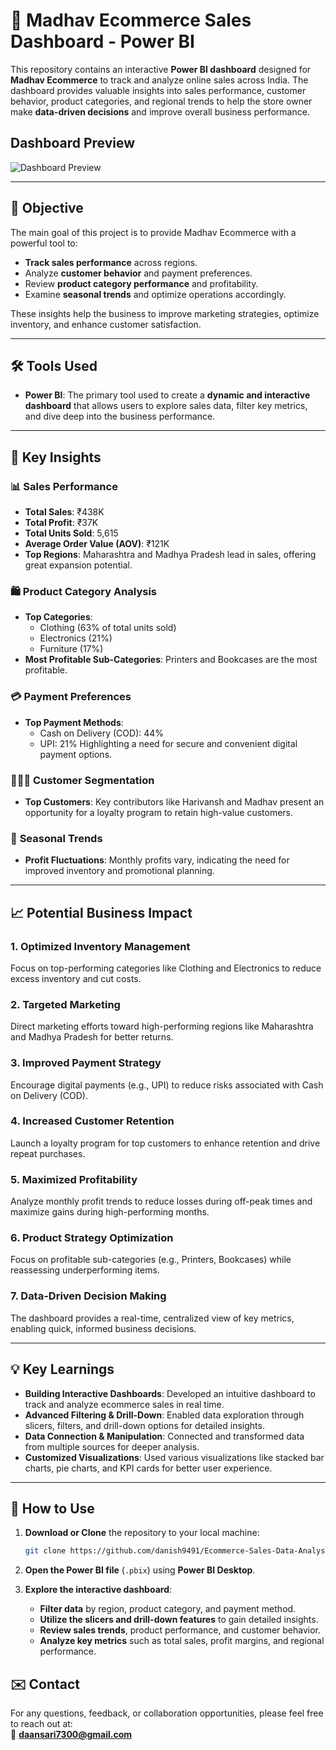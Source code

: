 # 🛒 Madhav Ecommerce Sales Dashboard - Power BI
This repository contains an interactive **Power BI dashboard** designed for **Madhav Ecommerce** to track and analyze online sales across India. The dashboard provides valuable insights into sales performance, customer behavior, product categories, and regional trends to help the store owner make **data-driven decisions** and improve overall business performance.

## Dashboard Preview
![Dashboard Preview](https://raw.githubusercontent.com/danish9491/Ecommerce-Sales-Data-Analysis---Power-BI-Dashboard/refs/heads/main/Preview%20Dashboard.png?token=GHSAT0AAAAAACYJA4WIBFDRR4U2ND5VWCBWZYOXMJA)

---

## 🎯 **Objective**

The main goal of this project is to provide Madhav Ecommerce with a powerful tool to:

- **Track sales performance** across regions.
- Analyze **customer behavior** and payment preferences.
- Review **product category performance** and profitability.
- Examine **seasonal trends** and optimize operations accordingly.

These insights help the business to improve marketing strategies, optimize inventory, and enhance customer satisfaction.

---

## 🛠️ **Tools Used**

- **Power BI**: The primary tool used to create a **dynamic and interactive dashboard** that allows users to explore sales data, filter key metrics, and dive deep into the business performance.

---

## 🔑 **Key Insights**

### 📊 **Sales Performance**
- **Total Sales**: ₹438K
- **Total Profit**: ₹37K
- **Total Units Sold**: 5,615
- **Average Order Value (AOV)**: ₹121K
- **Top Regions**: Maharashtra and Madhya Pradesh lead in sales, offering great expansion potential.

### 🛍️ **Product Category Analysis**
- **Top Categories**: 
  - Clothing (63% of total units sold)
  - Electronics (21%)
  - Furniture (17%)
- **Most Profitable Sub-Categories**: Printers and Bookcases are the most profitable.

### 💳 **Payment Preferences**
- **Top Payment Methods**: 
  - Cash on Delivery (COD): 44%
  - UPI: 21%
  Highlighting a need for secure and convenient digital payment options.

### 🧑‍🤝‍🧑 **Customer Segmentation**
- **Top Customers**: Key contributors like Harivansh and Madhav present an opportunity for a loyalty program to retain high-value customers.

### 📅 **Seasonal Trends**
- **Profit Fluctuations**: Monthly profits vary, indicating the need for improved inventory and promotional planning.

---

## 📈 **Potential Business Impact**

### 1. **Optimized Inventory Management**
   Focus on top-performing categories like Clothing and Electronics to reduce excess inventory and cut costs.

### 2. **Targeted Marketing**
   Direct marketing efforts toward high-performing regions like Maharashtra and Madhya Pradesh for better returns.

### 3. **Improved Payment Strategy**
   Encourage digital payments (e.g., UPI) to reduce risks associated with Cash on Delivery (COD).

### 4. **Increased Customer Retention**
   Launch a loyalty program for top customers to enhance retention and drive repeat purchases.

### 5. **Maximized Profitability**
   Analyze monthly profit trends to reduce losses during off-peak times and maximize gains during high-performing months.

### 6. **Product Strategy Optimization**
   Focus on profitable sub-categories (e.g., Printers, Bookcases) while reassessing underperforming items.

### 7. **Data-Driven Decision Making**
   The dashboard provides a real-time, centralized view of key metrics, enabling quick, informed business decisions.

---

## 💡 **Key Learnings**

- **Building Interactive Dashboards**: Developed an intuitive dashboard to track and analyze ecommerce sales in real time.
- **Advanced Filtering & Drill-Down**: Enabled data exploration through slicers, filters, and drill-down options for detailed insights.
- **Data Connection & Manipulation**: Connected and transformed data from multiple sources for deeper analysis.
- **Customized Visualizations**: Used various visualizations like stacked bar charts, pie charts, and KPI cards for better user experience.

---

## 🚀 **How to Use**

1. **Download or Clone** the repository to your local machine:
   ```bash
   git clone https://github.com/danish9491/Ecommerce-Sales-Data-Analysis---Power-BI-Dashboard.git

2. **Open the Power BI file** (`.pbix`) using **Power BI Desktop**.

3. **Explore the interactive dashboard**:
   - **Filter data** by region, product category, and payment method.
   - **Utilize the slicers and drill-down features** to gain detailed insights.
   - **Review sales trends**, product performance, and customer behavior.
   - **Analyze key metrics** such as total sales, profit margins, and regional performance.

## ✉️ Contact

For any questions, feedback, or collaboration opportunities, please feel free to reach out at:  
📧 **[daansari7300@gmail.com](daansari7300@gmail.com)**

